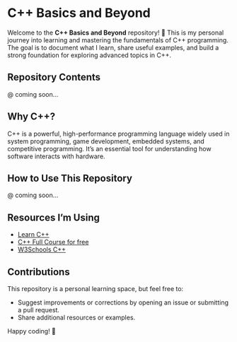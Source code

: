 # C++ Basics and Beyond

Welcome to the **C++ Basics and Beyond** repository! 🎯 This is my personal journey into learning and mastering the fundamentals of C++ programming. The goal is to document what I learn, share useful examples, and build a strong foundation for exploring advanced topics in C++.

## Repository Contents

@ coming soon...

## Why C++?

C++ is a powerful, high-performance programming language widely used in system programming, game development, embedded systems, and competitive programming. It’s an essential tool for understanding how software interacts with hardware.

## How to Use This Repository

@ coming soon...

## Resources I’m Using

- [Learn C++](https://www.learncpp.com/)
- [C++ Full Course for free](https://youtu.be/-TkoO8Z07hI)
- [W3Schools C++](https://www.learncpp.com/)

## Contributions

This repository is a personal learning space, but feel free to:
- Suggest improvements or corrections by opening an issue or submitting a pull request.
- Share additional resources or examples.

Happy coding! 🚀
